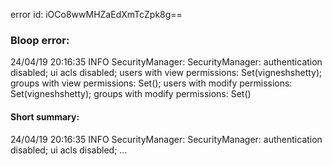 error id: iOCo8wwMHZaEdXmTcZpk8g==
### Bloop error:

24/04/19 20:16:35 INFO SecurityManager: SecurityManager: authentication disabled; ui acls disabled; users  with view permissions: Set(vigneshshetty); groups with view permissions: Set(); users  with modify permissions: Set(vigneshshetty); groups with modify permissions: Set()
#### Short summary: 

24/04/19 20:16:35 INFO SecurityManager: SecurityManager: authentication disabled; ui acls disabled; ...